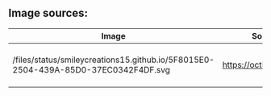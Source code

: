 ## Image sources:

| Image | Source URL| Notes |
|-------|-----------|-------|
| /files/status/smileycreations15.github.io/5F8015E0-2504-439A-85D0-37EC0342F4DF.svg |  https://octicons.github.com | Resized from original image |
